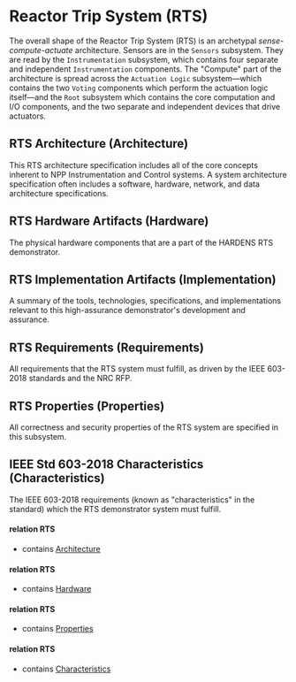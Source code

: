 <!--SYSTEM Reactor Trip System-->
# <a id ="reactor-trip-system"></a>Reactor Trip System (RTS)
The overall shape of the Reactor Trip System (RTS) is an archetypal *sense-compute-actuate* architecture. Sensors are in the `Sensors` subsystem. They are read by the `Instrumentation` subsystem, which contains four separate and independent `Instrumentation` components. The "Compute" part of the architecture is spread across the `Actuation Logic` subsystem—which contains the two `Voting` components which perform the actuation logic itself—and the `Root` subsystem which contains the core computation and I/O components, and the two separate and independent devices that drive actuators.

<!--SUBSYSTEM RTS Architecture-->
## <a id ="rts-architecture"></a>RTS Architecture (Architecture)
This RTS architecture specification includes all of the core concepts inherent to NPP Instrumentation and Control systems. A system architecture specification often includes a software, hardware, network, and data architecture specifications.

<!--SUBSYSTEM RTS Architecture/--><!--SUBSYSTEM RTS Hardware Artifacts-->
## <a id ="rts-hardware-artifacts"></a>RTS Hardware Artifacts (Hardware)
The physical hardware components that are a part of the HARDENS RTS demonstrator.

<!--SUBSYSTEM RTS Hardware Artifacts/--><!--SUBSYSTEM RTS Implementation Artifacts-->
## <a id ="rts-implementation-artifacts"></a>RTS Implementation Artifacts (Implementation)
A summary of the tools, technologies, specifications, and implementations relevant to this high-assurance demonstrator's development and assurance.

<!--SUBSYSTEM RTS Implementation Artifacts/--><!--SUBSYSTEM RTS Requirements-->
## <a id ="rts-requirements"></a>RTS Requirements (Requirements)
All requirements that the RTS system must fulfill, as driven by the IEEE 603-2018 standards and the NRC RFP.

<!--SUBSYSTEM RTS Requirements/--><!--SUBSYSTEM RTS Properties-->
## <a id ="rts-properties"></a>RTS Properties (Properties)
All correctness and security properties of the RTS system are specified in this subsystem.

<!--SUBSYSTEM RTS Properties/--><!--SUBSYSTEM IEEE Std 603-2018 Characteristics-->
## <a id ="ieee-std-603-2018-characteristics"></a>IEEE Std 603-2018 Characteristics (Characteristics)
The IEEE 603-2018 requirements (known as "characteristics" in the standard) which the RTS demonstrator system must fulfill.

<!--RELATION-->
#### relation RTS
* contains [Architecture](#architecture)
<!--RELATION/-->
<!--RELATION-->
#### relation RTS
* contains [Hardware](#hardware)
<!--RELATION/-->
<!--RELATION-->
#### relation RTS
* contains [Properties](#properties)
<!--RELATION/-->
<!--RELATION-->
#### relation RTS
* contains [Characteristics](#characteristics)
<!--RELATION/-->
<!--SUBSYSTEM IEEE Std 603-2018 Characteristics/--><!-- title: Reactor Trip System high-assurance demonstrator. -->
<!-- project: High Assurance Rigorous Digital Engineering for Nuclear Safety (HARDENS) -->
<!-- copyright (C) 2021 Galois -->
<!-- author: Joe Kiniry <kiniry@galois.com> -->
<!--SYSTEM Reactor Trip System/-->
